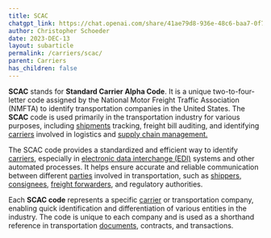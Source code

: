 ```yaml
---
title: SCAC
chatgpt_link: https://chat.openai.com/share/41ae79d8-936e-48c6-baa7-0f73c05117d0
author: Christopher Schoeder
date: 2023-DEC-13
layout: subarticle
permalink: /carriers/scac/
parent: Carriers
has_children: false
---
```


**SCAC** stands for **Standard Carrier Alpha Code**. It is a unique two-to-four-letter code assigned by the National Motor Freight Traffic Association (NMFTA) to identify transportation companies in the United States. The **SCAC** code is used primarily in the transportation industry for various purposes, including <a href="/glossery/shipments">shipments</a> tracking, freight bill auditing, and identifying <a href="/carriers/">carriers</a> involved in logistics and <a href="/glossery/supply-chain">supply chain management.</a>

The SCAC code provides a standardized and efficient way to identify <a href="/carriers">carriers,</a> especially in <a href="/edi">electronic data interchange (EDI)</a> systems and other automated processes. It helps ensure accurate and reliable communication between different <a href="/parties/">parties</a> involved in transportation, such as <a href="/parties/shippers">shippers,</a> <a href="/parties/consignees">consignees,</a> <a href="/parties/freight-forwarders">freight forwarders</a>, and regulatory authorities.

Each **SCAC code** represents a specific <a href="/carriers">carrier</a> or transportation company, enabling quick identification and differentiation of various entities in the industry. The code is unique to each company and is used as a shorthand reference in transportation <a href="/documents/">documents,</a> contracts, and transactions.
